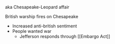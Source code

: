 aka Chesapeake-Leopard affair

British warship fires on Chesapeake
- Increased anti-british sentiment
- People wanted war
	- Jefferson responds through [[Embargo Act]]


